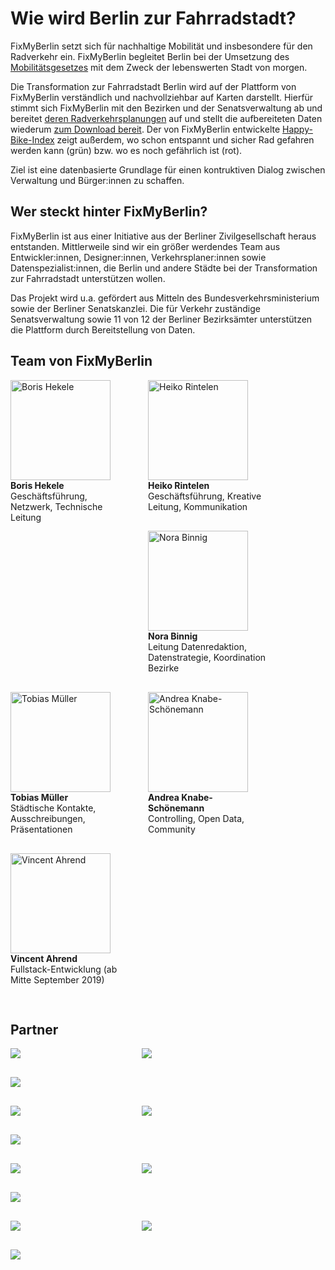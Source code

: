 # Wie wird Berlin zur Fahrradstadt?
FixMyBerlin setzt sich für nachhaltige Mobilität und insbesondere für den Radverkehr ein. FixMyBerlin begleitet Berlin bei der Umsetzung des [Mobilitätsgesetzes](https://www.berlin.de/senuvk/verkehr/mobilitaetsgesetz/ "Mobilitätsgesetzes") mit dem Zweck der lebenswerten Stadt von morgen.

Die Transformation zur Fahrradstadt Berlin wird auf der Plattform von FixMyBerlin verständlich und nachvollziehbar auf Karten darstellt. Hierfür stimmt sich FixMyBerlin mit den Bezirken und der Senatsverwaltung ab und bereitet [deren Radverkehrsplanungen](/zustand "Karte mit Planungen") auf und stellt die aufbereiteten Daten wiederum [zum Download bereit](/api "API von FixMyBerlin"). Der von FixMyBerlin entwickelte [Happy-Bike-Index](/zustand "Karte zum Happy-Bike-Index") zeigt außerdem, wo schon entspannt und sicher Rad gefahren werden kann (grün) bzw. wo es noch gefährlich ist (rot).

Ziel ist eine datenbasierte Grundlage für einen kontruktiven Dialog zwischen Verwaltung und Bürger:innen zu schaffen.


## Wer steckt hinter FixMyBerlin?
FixMyBerlin ist aus einer Initiative aus der Berliner Zivilgesellschaft heraus entstanden. Mittlerweile sind wir ein größer werdendes Team aus Entwickler:innen, Designer:innen, Verkehrsplaner:innen sowie Datenspezialist:innen, die Berlin und andere Städte bei der Transformation zur Fahrradstadt unterstützen wollen.

Das Projekt wird u.a. gefördert aus Mitteln des Bundesverkehrsministerium sowie der Berliner Senatskanzlei. Die für Verkehr zuständige Senatsverwaltung sowie 11 von 12 der Berliner Bezirksämter unterstützen die Plattform durch Bereitstellung von Daten.

## Team von FixMyBerlin
<div class="teamportrait">
  <img src="/uploads/team/FixMyBerlin_Boris Hekele.png" alt="Boris Hekele" title="Boris Hekele" style="width: 160px" /><br />
  <strong>Boris Hekele</strong><br />
  Geschäftsführung, Netzwerk, Technische Leitung
</div>
<div class="teamportrait">
  <img src="/uploads/team/HeikoRintelen_hell.jpg" alt="Heiko Rintelen" title="Heiko Rintelen" style="width: 160px" /><br />
  <strong>Heiko Rintelen</strong><br />
  Geschäftsführung, Kreative Leitung, Kommunikation
</div>
<div class="teamportrait">
  <img src="/uploads/team/FixMyBerlin_NoraBinnig.jpg" alt="Nora Binnig" title="Nora Binnig" style="width: 160px" /><br />
  <strong>Nora Binnig</strong><br />
  Leitung Datenredaktion, Datenstrategie, Koordination Bezirke
</div>
<div class="teamportrait">
  <img src="/uploads/team/tobiasmueller_q.jpg" alt="Tobias Müller" title="Tobias Müller" style="width: 160px" /><br />
  <strong>Tobias Müller</strong><br />
  Städtische Kontakte, Ausschreibungen, Präsentationen
</div>
<div class="teamportrait">
  <img src="/uploads/team/Andrea.png" alt="Andrea Knabe-Schönemann" title="Andrea Knabe-Schönemann" style="width: 160px" /><br />
  <strong>Andrea Knabe-Schönemann</strong><br />
  Controlling, Open Data, Community
</div>
<div class="teamportrait">
  <img src="/uploads/team/VincentArendt.png" alt="Vincent Ahrend" title="Vincent Ahrend" style="width: 160px" /><br />
  <strong>Vincent Ahrend</strong><br />
  Fullstack-Entwicklung (ab Mitte September 2019)
</div>
<div style="clear: left;"></div>

## Partner
<style type="text/css">
  .teamportrait {
    width: 190px;
    padding: 0 30px 30px 0;
    float: left;
  }
  .partner {
    width: 180px;
    padding: 0 30px 30px 0;
    float: left;
  }
</style>

<div class="partner">
  <a href="https://www.adfc.de/" target="_blank"><img src="/uploads/partner/adfc.png" /></a>
</div>
<div class="partner">
  <a href="https://entrepreneurship.htw-berlin.de/stipendium/berliner-startup-stipendium/" target="_blank"><img src="/uploads/partner/berlin-startup-stipendium.png" /></a>
</div>
<div class="partner">
  <a href="https://www.bmvi.de/" target="_blank"><img src="/uploads/partner/bmvi.png" /></a>
</div>
<br clear="both" />
<div class="partner">
  <a href="https://changing-cities.org/" target="_blank"><img src="/uploads/partner/changing-cities.png" /></a>
</div>
<div class="partner">
  <a href="https://www.citylab-berlin.org/" target="_blank"><img src="/uploads/partner/citylab-berlin.png" /></a>
</div>
<div class="partner">
  <a href="https://www.cyface.de/" target="_blank"><img src="/uploads/partner/cyface.png" /></a>
</div>
<br clear="both" />
<div class="partner">
  <a href="https://www.htw.de/" target="_blank"><img src="/uploads/partner/htw.jpg" /></a>
</div>
<div class="partner">
  <a href="https://prototypefund.de/" target="_blank"><img src="/uploads/partner/prototype-fund.jpg" /></a>
</div>
<div class="partner">
  <a href="https://www.berlin.de/rbmskzl/" target="_blank"><img src="/uploads/partner/senatskanzlei-berlin.png" /></a>
</div>
<br clear="both" />
<div class="partner">
  <a href="https://www.berlin.de/sen/uvk/" target="_blank"><img src="/uploads/partner/senat-verkehr-berlin.png" /></a>
</div>
<div class="partner">
  <a href="https://www.tu-berlin.de/" target="_blank"><img src="/uploads/partner/tu-berlin.png" /></a>
</div>
<div class="partner">
  <a href="https://tu-dresden.de/" target="_blank"><img src="/uploads/partner/tu-dresden.png" /></a>
</div>
